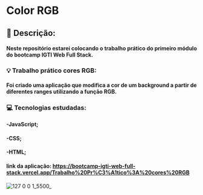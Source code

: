 # Color RGB

## 🔖 Descrição:

 #### Neste repositório estarei colocando o trabalho prático do primeiro módulo do bootcamp IGTI Web Full Stack.

  ### 💡 Trabalho prático cores RGB:
  #### Foi criado uma aplicação que modifica a cor de um background a partir de diferentes ranges utilizando a função RGB.
   ### 💻 Tecnologias estudadas:
   #### -JavaScript;
 
   #### -CSS;
 
   #### -HTML;
   
   #### link da aplicação: https://bootcamp-igti-web-full-stack.vercel.app/Trabalho%20Pr%C3%A1tico%3A%20cores%20RGB
   
 ![127 0 0 1_5500_](https://user-images.githubusercontent.com/62624302/88134551-4b3f8b80-cbbb-11ea-8268-4139fa8205ad.png)
